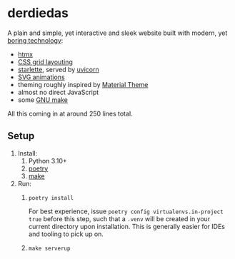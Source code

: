 # derdiedas

A plain and simple, yet interactive and sleek website built with modern, yet [boring technology](https://mcfunley.com/choose-boring-technology):

- [htmx](https://htmx.org/)
- [CSS grid layouting](https://developer.mozilla.org/en-US/docs/Web/CSS/CSS_Grid_Layout)
- [starlette](https://www.starlette.io/), served by [uvicorn](https://www.uvicorn.org/)
- [SVG animations](https://developer.mozilla.org/en-US/docs/Web/SVG/Element/animate)
- theming roughly inspired by [Material Theme](https://material-theme.com/)
- almost no direct JavaScript
- some [GNU make](https://www.gnu.org/software/make/)

All this coming in at around 250 lines total.

## Setup

1. Install:
   1. Python 3.10+
   2. [poetry](https://python-poetry.org/)
   3. [make](https://www.gnu.org/software/make/)
2. Run:
   1. `poetry install`

      For best experience, issue `poetry config virtualenvs.in-project true` before this step, such that a `.venv` will be created in your current directory upon installation.
      This is generally easier for IDEs and tooling to pick up on.
   2. `make serverup`
